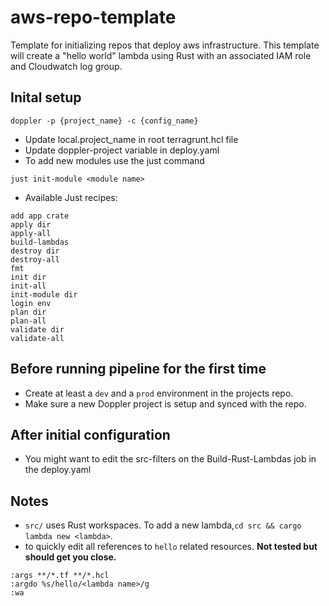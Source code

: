 # aws-repo-template
Template for initializing repos that deploy aws infrastructure.
This template will create a "hello world" lambda using Rust with an associated IAM role and
Cloudwatch log group.  


## Inital setup
```
doppler -p {project_name} -c {config_name}
```
- Update local.project_name in root terragrunt.hcl file
- Update doppler-project variable in deploy.yaml
- To add new modules use the just command
```
just init-module <module name>
```
- Available Just recipes:
```
add app crate
apply dir
apply-all
build-lambdas
destroy dir
destroy-all
fmt
init dir
init-all
init-module dir
login env
plan dir
plan-all
validate dir
validate-all
```

## Before running pipeline for the first time
- Create at least a `dev` and a `prod` environment in the projects repo.
- Make sure a new Doppler project is setup and synced with the repo.

## After initial configuration
- You might want to edit the src-filters on the Build-Rust-Lambdas job in the deploy.yaml

## Notes
- `src/` uses Rust workspaces. To add a new lambda,`cd src && cargo lambda new <lambda>`.
- to quickly edit all references to `hello` related resources. 
**Not tested but should get you close.**
```
:args **/*.tf **/*.hcl
:argdo %s/hello/<lambda name>/g
:wa
```
